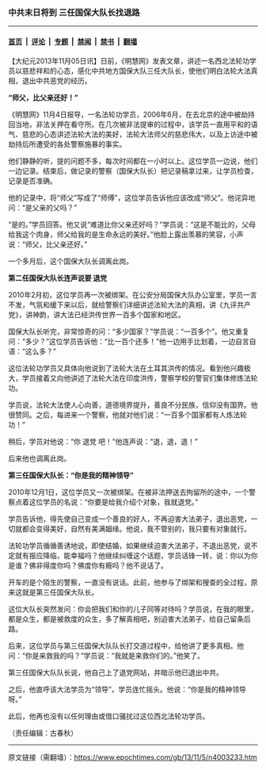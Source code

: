 ### 中共末日将到 三任国保大队长找退路

---

#### [首页](../../../..?n4003233) &nbsp;|&nbsp; [评论](../../../../../epoch-comment?n4003233) &nbsp;|&nbsp; [专题](../../../../../epoch-special?n4003233) &nbsp;|&nbsp; [禁闻](../../../../../epoch-news?n4003233) &nbsp;|&nbsp; [禁书](../../../../../books?n4003233) &nbsp;|&nbsp; [翻墙](https://github.com/gfw-breaker/nogfw/blob/master/README.md?n4003233)


<div class="post_content" id="artbody" itemprop="articleBody">
 <!-- article content begin -->
 <p>
  【大纪元2013年11月05日讯】日前，《明慧网》发表文章，讲述一名西北法轮功学员以慈悲祥和的心态，感化中共地方国保大队三任大队长，使他们明白法轮大法真相，退出中共恶党的经历。
 </p>
 <p>
  <b>
   “师父，比父亲还好！”
  </b>
 </p>
 <p>
  《明慧网》11月4日报导，一名法轮功学员，2006年6月，在去北京的途中被劫持回当地，非法关押在看守所。在几次被非法提审的过程中，该学员一直用平和的语气、慈悲的心态讲述法轮大法的美好，法轮大法师父的慈悲伟大，以及上访途中被劫持后所遭受的各处警察施暴的事实。
 </p>
 <p>
  他们静静的听，提的问题不多，每次时间都在一小时以上。这位学员一边说，他们一边记录。结束后，做记录的警察（国保大队长）把记录稿拿过来，让学员检查，记录是否准确。
 </p>
 <p>
  他的记录中，将“师父”写成了“师傅”，这位学员告诉他应该改成“师父”。他诧异地问：“是父亲的父吗？”
 </p>
 <p>
  “是的。”学员回答。他又说“难道比你父亲还好吗？”学员说：“这是不能比的，父母给我这个肉身，师父给我的是生命永远的美好。”他脸上露出羡慕的笑容，小声说：“师父，比父亲还好。”
 </p>
 <p>
  一个多月后，这个国保大队长调离此岗。
 </p>
 <p>
  <b>
   第二任国保大队长连声说要
   <ok href="https://www.epochtimes.com/gb/tag/%E9%80%80%E5%85%9A.html">
    退党
   </ok>
  </b>
 </p>
 <p>
  2010年2月初，这位学员再一次被绑架。在公安分局国保大队办公室里，学员一言不发，气氛和缓下来以后，就给警察们详细讲述法轮大法的真相，讲《九评共产党》，讲神韵，讲大法已经洪传世界一百多个国家和地区。
 </p>
 <p>
  国保大队长听完，非常惊奇的问：“多少国家？”学员说：“一百多个”。他又重复问：“多少？”这位学员告诉他：“比一百个还多！”他一边用手比划着，一边自言自语：“这么多？”
 </p>
 <p>
  这位法轮功学员又具体向他说到了法轮大法在土耳其洪传的情况。看到他兴趣极大，学员接着又向他讲述了法轮大法在印度洪传，警察学校的警官们集体修炼法轮功。
 </p>
 <p>
  学员说，法轮大法使人心向善，道德境界提升，善良不分民族，信仰没有国界。他很赞同。之后，每进来一个警察，他就对他们说：“一百多个国家都有人炼法轮功！”
 </p>
 <p>
  稍后，学员对他说：“你
  <ok href="https://www.epochtimes.com/gb/tag/%E9%80%80%E5%85%9A.html">
   退党
  </ok>
  吧！”他连声说：“退，退，退！”
 </p>
 <p>
  后来他也调离此岗。
 </p>
 <p>
  <b>
   第三任国保大队长：“你是我的精神领导”
  </b>
 </p>
 <p>
  2010年12月1日，这位学员又一次被绑架。在被非法押送去拘留所的途中，一个警察点着这位学员的名说：“你要是给我介绍个对象，我就退党。”
 </p>
 <p>
  学员告诉他，得先使自己变成一个善良的好人，不再迫害大法弟子，退出恶党，一切就都会变得美好，自然有美满姻缘。他说，我不管别的，我只要有对象就行。
 </p>
 <p>
  法轮功学员循循善诱地说，即使结婚，如果继续迫害大法弟子，不退出恶党，说不定就有报应降临，能幸福吗？他继续纠缠这个话题，学员话锋一转，说：你以为你是谁？佛非得度你吗？佛度你有瘾吗？他不说话了。
 </p>
 <p>
  开车的是个陌生的警察，一直没有说话。此前，他参与了绑架和搜查的全过程，原来这就是第三任国保大队长。
 </p>
 <p>
  这位大队长突然发问：你会把我们和你的儿子同等对待吗？学员说，在我的眼里，都是众生，都是被救度的众生，多了解真相吧，别迫害大法弟子，给自己留条后路。
 </p>
 <p>
  后来，这位学员与第三任国保大队队长打交道过程中，给他讲了更多真相。他问：“你是来救我的吗？”学员说：“我就是来救你们的。”他笑了。
 </p>
 <p>
  第三任国保大队队长说，他自己上了退党网站，并暗示他已退出中共。
 </p>
 <p>
  之后，他直呼该大法学员为“领导”，学员连忙摇头。他说：“你是我的精神领导呀。”
 </p>
 <p>
  此后，他再也没有以任何理由或借口骚扰过这位西北法轮功学员。
 </p>
 <p>
  （责任编辑：古春秋）
 </p>
 <!-- article content end -->
 <div id="below_article_ad">
 </div>
</div>


---

原文链接（需翻墙）：https://www.epochtimes.com/gb/13/11/5/n4003233.htm